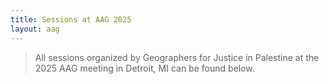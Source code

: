 ```yaml
---
title: Sessions at AAG 2025
layout: aag
---
```


> All sessions organized by Geographers for Justice in Palestine at the 2025 AAG meeting in Detroit, MI can be found below.